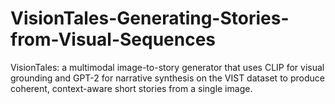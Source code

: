 # VisionTales-Generating-Stories-from-Visual-Sequences
VisionTales: a multimodal image-to-story generator that uses CLIP for visual grounding and GPT-2 for narrative synthesis on the VIST dataset to produce coherent, context-aware short stories from a single image.
